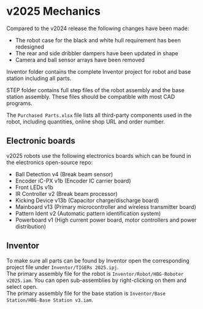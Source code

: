 # v2025 Mechanics

Compared to the v2024 release the following changes have been made:
- The robot case for the black and white hull requirement has been redesigned
- The rear and side dribbler dampers have been updated in shape
- Camera and ball sensor arrays have been removed

Inventor folder contains the complete Inventor project for robot and base station including all parts.

STEP folder contains full step files of the robot assembly and the base station assembly. These files should be compatible with most CAD programs.

The `Purchased Parts.xlsx` file lists all third-party components used in the robot, including quantities, online shop URL and order number.  

## Electronic boards
v2025 robots use the following electronics boards which can be found in the electronics open-source repo:
- Ball Detection v4 (Break beam sensor)
- Encoder iC-PX v1b (Encoder IC carrier board)
- Front LEDs v1b
- IR Controller v2 (Break beam processor)
- Kicking Device v13b (Capacitor charge/discharge board)
- Mainboard v13 (Primary microcontroller and wireless transmitter board)
- Pattern Ident v2 (Automatic pattern identification system)
- Powerboard v1 (High current power board, motor controllers and power distribution)

## Inventor
To make sure all parts can be found by Inventor open the corresponding project file under `Inventor/TIGERs 2025.ipj`.  
The primary assembly file for the robot is `Inventor/Robot/HBG-Roboter v2025.iam`. You can open sub-assemblies by right-clicking on them and select open.  
The primary assembly file for the base station is `Inventor/Base Station/HBG-Base Station v3.iam`.  
